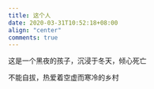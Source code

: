 ```yaml
---
title: 这个人
date: 2020-03-31T10:52:18+08:00
align: "center"
comments: true
---
```


这是一个黑夜的孩子，沉浸于冬天，倾心死亡

不能自拔，热爱着空虚而寒冷的乡村


